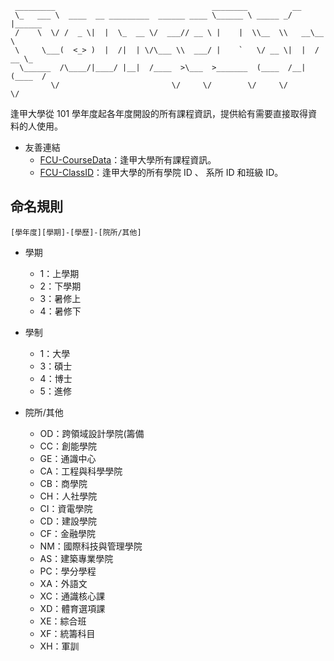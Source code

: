      _________                                   ________          __          
     \_   ___ \  ____  __ _________  ______ ____ \______ \ _____ _/  |______   
     /    \  \/ /  _ \|  |  \_  __ \/  ___// __ \ |    |  \\__  \\   __\__  \  
     \     \___(  <_> )  |  /|  | \/\___ \\  ___/ |    `   \/ __ \|  |  / __ \_
      \______  /\____/|____/ |__|  /____  >\___  >_______  (____  /__| (____  /
             \/                         \/     \/        \/     \/          \/ 

逢甲大學從 101 學年度起各年度開設的所有課程資訊，提供給有需要直接取得資料的人使用。

- 友善連結
   - [FCU-CourseData](https://github.com/HeiTang/FCU-CourseData)：逢甲大學所有課程資訊。
   - [FCU-ClassID](https://github.com/HeiTang/FCU-ClassID)：逢甲大學的所有學院 ID 、 系所 ID 和班級 ID。

## 命名規則
```
[學年度][學期]-[學歷]-[院所/其他]
```
- 學期
  - 1：上學期 
  - 2：下學期 
  - 3：暑修上 
  - 4：暑修下
  
- 學制
  - 1：大學 
  - 3：碩士 
  - 4：博士 
  - 5：進修    
  
- 院所/其他
  - OD：跨領域設計學院(籌備 
  - CC：創能學院 
  - GE：通識中心 
  - CA：工程與科學學院 
  - CB：商學院 
  - CH：人社學院 
  - CI：資電學院 
  - CD：建設學院 
  - CF：金融學院 
  - NM：國際科技與管理學院 
  - AS：建築專業學院 
  - PC：學分學程 
  - XA：外語文 
  - XC：通識核心課 
  - XD：體育選項課 
  - XE：綜合班 
  - XF：統籌科目 
  - XH：軍訓
